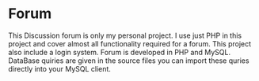 # Forum
This Discussion forum is only my personal project.
I use just PHP in this project and cover almost all functionality required for a forum. This project also include a login system.
Forum is developed in PHP and MySQL.
DataBase quiries are given in the source files you can import these quries directly into your MySQL client.
